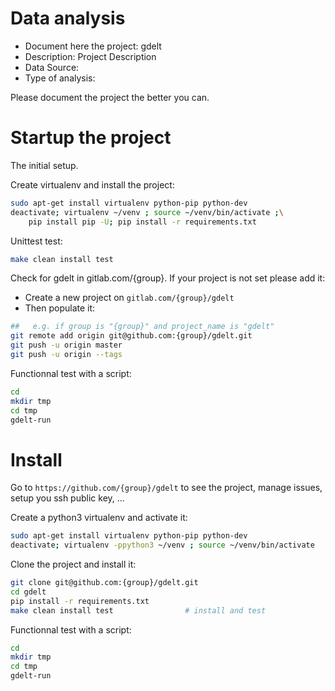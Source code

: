 # Data analysis
- Document here the project: gdelt
- Description: Project Description
- Data Source:
- Type of analysis:

Please document the project the better you can.

# Startup the project

The initial setup.

Create virtualenv and install the project:
```bash
sudo apt-get install virtualenv python-pip python-dev
deactivate; virtualenv ~/venv ; source ~/venv/bin/activate ;\
    pip install pip -U; pip install -r requirements.txt
```

Unittest test:
```bash
make clean install test
```

Check for gdelt in gitlab.com/{group}.
If your project is not set please add it:

- Create a new project on `gitlab.com/{group}/gdelt`
- Then populate it:

```bash
##   e.g. if group is "{group}" and project_name is "gdelt"
git remote add origin git@github.com:{group}/gdelt.git
git push -u origin master
git push -u origin --tags
```

Functionnal test with a script:

```bash
cd
mkdir tmp
cd tmp
gdelt-run
```

# Install

Go to `https://github.com/{group}/gdelt` to see the project, manage issues,
setup you ssh public key, ...

Create a python3 virtualenv and activate it:

```bash
sudo apt-get install virtualenv python-pip python-dev
deactivate; virtualenv -ppython3 ~/venv ; source ~/venv/bin/activate
```

Clone the project and install it:

```bash
git clone git@github.com:{group}/gdelt.git
cd gdelt
pip install -r requirements.txt
make clean install test                # install and test
```
Functionnal test with a script:

```bash
cd
mkdir tmp
cd tmp
gdelt-run
```
